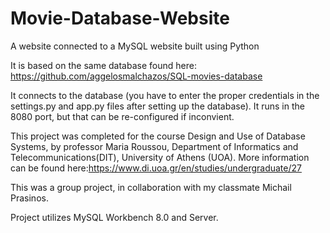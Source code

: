 # Movie-Database-Website
A website connected to a MySQL website built using Python

It is based on the same database found here: https://github.com/aggelosmalchazos/SQL-movies-database

It connects to the database (you have to enter the proper credentials in the settings.py and app.py files after setting up the database). It runs in the 8080 port, but that can be re-configured if inconvient.

This project was completed for the course Design and Use of Database Systems, by professor Maria Roussou, Department of Informatics and Telecommunications(DIT), University of Athens (UOA). More information can be found here:https://www.di.uoa.gr/en/studies/undergraduate/27

This was a group project, in collaboration with my classmate Michail Prasinos.

Project utilizes MySQL Workbench 8.0 and Server. 
